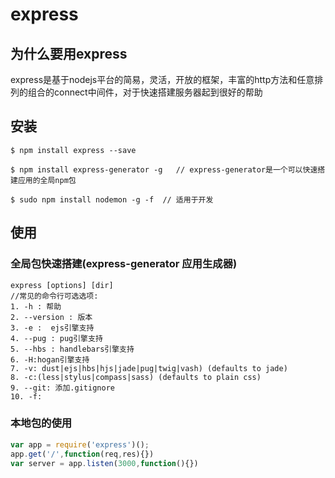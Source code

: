 # express

## 为什么要用express

express是基于nodejs平台的简易，灵活，开放的框架，丰富的http方法和任意排列的组合的connect中间件，对于快速搭建服务器起到很好的帮助

## 安装

```shell
$ npm install express --save
```

```shell
$ npm install express-generator -g   // express-generator是一个可以快速搭建应用的全局npm包
```

```shell
$ sudo npm install nodemon -g -f  // 适用于开发
```

## 使用

### 全局包快速搭建(express-generator 应用生成器)

```shell 
express [options] [dir]
//常见的命令行可选选项:
1. -h : 帮助
2. --version : 版本
3. -e :  ejs引擎支持
4. --pug : pug引擎支持
5. --hbs : handlebars引擎支持
6. -H:hogan引擎支持
7. -v: dust|ejs|hbs|hjs|jade|pug|twig|vash) (defaults to jade)
8. -c:(less|stylus|compass|sass) (defaults to plain css) 
9. --git: 添加.gitignore
10. -f:
```

### 本地包的使用

```js
var app = require('express')();
app.get('/',function(req,res){})
var server = app.listen(3000,function(){})
```
